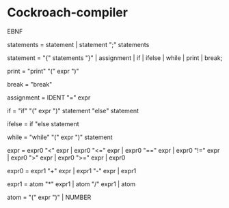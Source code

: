 # Cockroach-compiler

EBNF

statements = statement | statement ";" statements

statement = "{" statements "}" | assignment | if | ifelse | while | print | break;

print = "print" "(" expr ")"

break = "break"

assignment = IDENT "=" expr

if = "if" "(" expr ")" statement "else" statement

ifelse = if "else statement

while = "while" "(" expr ")" statement

expr = expr0 "<" expr | expr0 "<=" expr | expr0 "==" expr | expr0 "!=" expr | expr0 ">" expr | expr0 ">=" expr | expr0 

expr0 = expr1 "+" expr | expr1 "-" expr | expr1

expr1 = atom "*" expr1 | atom "/" expr1 | atom

atom = "(" expr ")" | NUMBER
